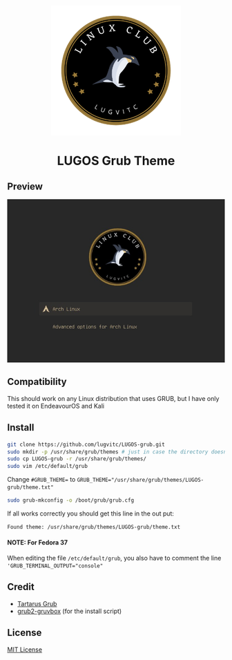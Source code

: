 <div align="center">
    <img src="/img/README-decorator.png" width=300/><br/>
    <h1> LUGOS Grub Theme</h1>
</div>

## Preview

![preview](/img/low-res.jpeg)

## Compatibility

This should work on any Linux distribution that uses GRUB, but I have only tested it on EndeavourOS and Kali

## Install

```bash
git clone https://github.com/lugvitc/LUGOS-grub.git
sudo mkdir -p /usr/share/grub/themes # just in case the directory doesn't exist
sudo cp LUGOS-grub -r /usr/share/grub/themes/
sudo vim /etc/default/grub
```

Change `#GRUB_THEME=` to
`GRUB_THEME="/usr/share/grub/themes/LUGOS-grub/theme.txt"`

```bash
sudo grub-mkconfig -o /boot/grub/grub.cfg
```

If all works correctly you should get this line in the out put:

```bash
Found theme: /usr/share/grub/themes/LUGOS-grub/theme.txt
```

#### NOTE: For Fedora 37

When editing the file `/etc/default/grub`, you also have to comment the line `'GRUB_TERMINAL_OUTPUT="console"`

## Credit

- [Tartarus Grub](https://github.com/AllJavi/tartarus-grub)
- [grub2-gruvbox](https://git.fs.lmu.de/adnan/grub2-gruvbox) (for the install script)

## License

[MIT License](./LICENSE)
